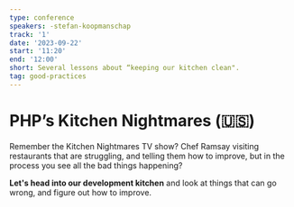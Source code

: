 ```yaml
---
type: conference
speakers: -stefan-koopmanschap
track: '1'
date: '2023-09-22'
start: '11:20'
end: '12:00'
short: Several lessons about “keeping our kitchen clean".
tag: good-practices
---
```


# PHP’s Kitchen Nightmares (🇺🇸)

Remember the Kitchen Nightmares TV show? Chef Ramsay visiting restaurants that are struggling, and telling them how to improve, but in the process you see all the bad things happening? 

**Let's head into our development kitchen** and look at things that can go wrong, and figure out how to improve.
